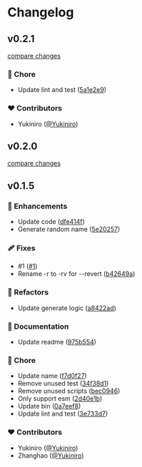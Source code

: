 # Changelog


## v0.2.1

[compare changes](https://github.com/Yukiniro/cranch/compare/v0.1.5...v0.2.1)

### 🏡 Chore

- Update lint and test ([5a1e2e9](https://github.com/Yukiniro/cranch/commit/5a1e2e9))

### ❤️ Contributors

- Yukiniro ([@Yukiniro](http://github.com/Yukiniro))

## v0.2.0

[compare changes](https://github.com/Yukiniro/cranch/compare/v0.1.5...v0.2.0)

## v0.1.5


### 🚀 Enhancements

- Update code ([dfe414f](https://github.com/Yukiniro/cranch/commit/dfe414f))
- Generate random name ([5e20257](https://github.com/Yukiniro/cranch/commit/5e20257))

### 🩹 Fixes

- #1 ([#1](https://github.com/Yukiniro/cranch/issues/1))
- Rename -r to -rv for --revert ([b42649a](https://github.com/Yukiniro/cranch/commit/b42649a))

### 💅 Refactors

- Update generate logic ([a8422ad](https://github.com/Yukiniro/cranch/commit/a8422ad))

### 📖 Documentation

- Update readme ([975b554](https://github.com/Yukiniro/cranch/commit/975b554))

### 🏡 Chore

- Update name ([f7d0f27](https://github.com/Yukiniro/cranch/commit/f7d0f27))
- Remove unused test ([34f38d1](https://github.com/Yukiniro/cranch/commit/34f38d1))
- Remove unused scripts ([bec0946](https://github.com/Yukiniro/cranch/commit/bec0946))
- Only support esm ([2d40e1b](https://github.com/Yukiniro/cranch/commit/2d40e1b))
- Update bin ([0a7eef8](https://github.com/Yukiniro/cranch/commit/0a7eef8))
- Update lint and test ([3e733d7](https://github.com/Yukiniro/cranch/commit/3e733d7))

### ❤️ Contributors

- Yukiniro ([@Yukiniro](http://github.com/Yukiniro))
- Zhanghao ([@Yukiniro](http://github.com/Yukiniro))

